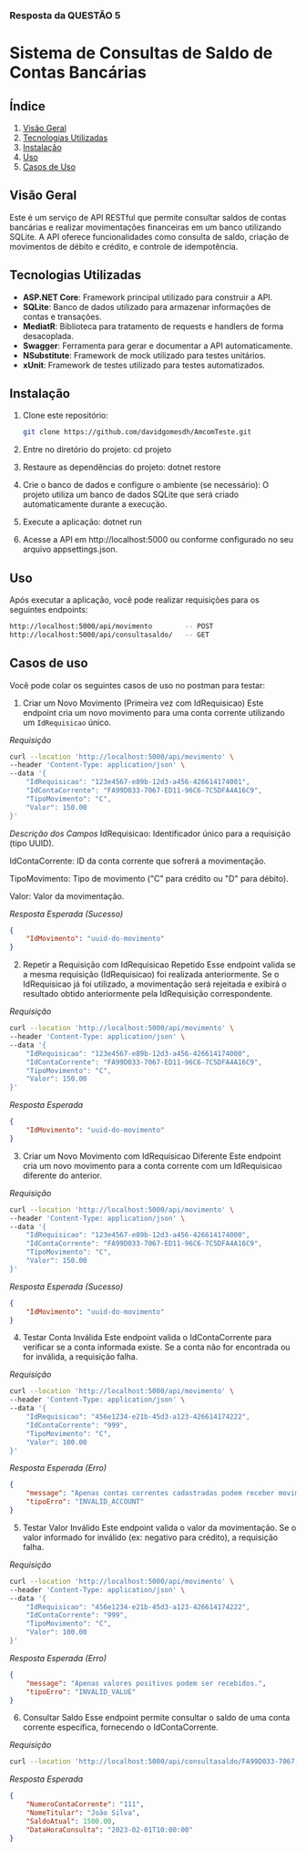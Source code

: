 ### Resposta da QUESTÃO 5
# Sistema de Consultas de Saldo de Contas Bancárias

## Índice
1. [Visão Geral](#visão-geral)
2. [Tecnologias Utilizadas](#tecnologias-utilizadas)
3. [Instalação](#instalação)
4. [Uso](#uso)
5. [Casos de Uso](#casos-de-uso)

## Visão Geral
  Este é um serviço de API RESTful que permite consultar saldos de contas bancárias e realizar movimentações financeiras em um banco utilizando SQLite. A API oferece funcionalidades como consulta de saldo, criação de movimentos de débito e crédito, e controle de idempotência.

## Tecnologias Utilizadas
- **ASP.NET Core**: Framework principal utilizado para construir a API.
- **SQLite**: Banco de dados utilizado para armazenar informações de contas e transações.
- **MediatR**: Biblioteca para tratamento de requests e handlers de forma desacoplada.
- **Swagger**: Ferramenta para gerar e documentar a API automaticamente.
- **NSubstitute**: Framework de mock utilizado para testes unitários.
- **xUnit**: Framework de testes utilizado para testes automatizados.

## Instalação

1. Clone este repositório:
   ```bash
   git clone https://github.com/davidgomesdh/AmcomTeste.git

2. Entre no diretório do projeto:
  cd projeto

3. Restaure as dependências do projeto:
  dotnet restore

4. Crie o banco de dados e configure o ambiente (se necessário):
  O projeto utiliza um banco de dados SQLite que será criado automaticamente durante a execução.

5. Execute a aplicação:
  dotnet run

6. Acesse a API em http://localhost:5000 ou conforme configurado no seu arquivo appsettings.json.

## Uso
  Após executar a aplicação, você pode realizar requisições para os seguintes endpoints:

  ```bash
http://localhost:5000/api/movimento        -- POST
http://localhost:5000/api/consultasaldo/   -- GET
```

## Casos de uso
Você pode colar os seguintes casos de uso no postman para testar:

1. Criar um Novo Movimento (Primeira vez com IdRequisicao)
Este endpoint cria um novo movimento para uma conta corrente utilizando um `IdRequisicao` único.

*Requisição*
```bash
curl --location 'http://localhost:5000/api/movimento' \
--header 'Content-Type: application/json' \
--data '{
    "IdRequisicao": "123e4567-e89b-12d3-a456-426614174001",
    "IdContaCorrente": "FA99D033-7067-ED11-96C6-7C5DFA4A16C9",
    "TipoMovimento": "C",
    "Valor": 150.00
}'

```

*Descrição dos Campos*
IdRequisicao: Identificador único para a requisição (tipo UUID).

IdContaCorrente: ID da conta corrente que sofrerá a movimentação.

TipoMovimento: Tipo de movimento ("C" para crédito ou "D" para débito).

Valor: Valor da movimentação.

*Resposta Esperada (Sucesso)*
```json
{
    "IdMovimento": "uuid-do-movimento"
}
```

2. Repetir a Requisição com IdRequisicao Repetido
Esse endpoint valida se a mesma requisição (IdRequisicao) foi realizada anteriormente. Se o IdRequisicao já foi utilizado, a movimentação será rejeitada e exibirá o resultado obtido anteriormente pela IdRequisição correspondente.

*Requisição*
```bash
curl --location 'http://localhost:5000/api/movimento' \
--header 'Content-Type: application/json' \
--data '{
    "IdRequisicao": "123e4567-e89b-12d3-a456-426614174000",
    "IdContaCorrente": "FA99D033-7067-ED11-96C6-7C5DFA4A16C9",
    "TipoMovimento": "C",
    "Valor": 150.00
}'
```
*Resposta Esperada*
```json
{
    "IdMovimento": "uuid-do-movimento"
}
```

3. Criar um Novo Movimento com IdRequisicao Diferente
Este endpoint cria um novo movimento para a conta corrente com um IdRequisicao diferente do anterior.

*Requisição*
```bash
curl --location 'http://localhost:5000/api/movimento' \
--header 'Content-Type: application/json' \
--data '{
    "IdRequisicao": "123e4567-e89b-12d3-a456-426614174000",
    "IdContaCorrente": "FA99D033-7067-ED11-96C6-7C5DFA4A16C9",
    "TipoMovimento": "C",
    "Valor": 150.00
}'
```
*Resposta Esperada (Sucesso)*
```json
{
    "IdMovimento": "uuid-do-movimento"
}
```

4. Testar Conta Inválida
Este endpoint valida o IdContaCorrente para verificar se a conta informada existe. Se a conta não for encontrada ou for inválida, a requisição falha.

*Requisição*
```bash
curl --location 'http://localhost:5000/api/movimento' \
--header 'Content-Type: application/json' \
--data '{
    "IdRequisicao": "456e1234-e21b-45d3-a123-426614174222",
    "IdContaCorrente": "999",
    "TipoMovimento": "C",
    "Valor": 100.00
}'
```
*Resposta Esperada (Erro)*
```json
{
    "message": "Apenas contas correntes cadastradas podem receber movimentação.",
    "tipoErro": "INVALID_ACCOUNT"
}
```

5. Testar Valor Inválido
Este endpoint valida o valor da movimentação. Se o valor informado for inválido (ex: negativo para crédito), a requisição falha.

*Requisição*
```bash
curl --location 'http://localhost:5000/api/movimento' \
--header 'Content-Type: application/json' \
--data '{
    "IdRequisicao": "456e1234-e21b-45d3-a123-426614174222",
    "IdContaCorrente": "999",
    "TipoMovimento": "C",
    "Valor": 100.00
}'
```

*Resposta Esperada (Erro)*
```json
{
    "message": "Apenas valores positivos podem ser recebidos.",
    "tipoErro": "INVALID_VALUE"
}
```

6. Consultar Saldo
Esse endpoint permite consultar o saldo de uma conta corrente específica, fornecendo o IdContaCorrente.

*Requisição*
```bash
curl --location 'http://localhost:5000/api/consultasaldo/FA99D033-7067-ED11-96C6-7C5DFA4A16C9'
```

*Resposta Esperada*
```json
{
    "NumeroContaCorrente": "111",
    "NomeTitular": "João Silva",
    "SaldoAtual": 1500.00,
    "DataHoraConsulta": "2023-02-01T10:00:00"
}
```

